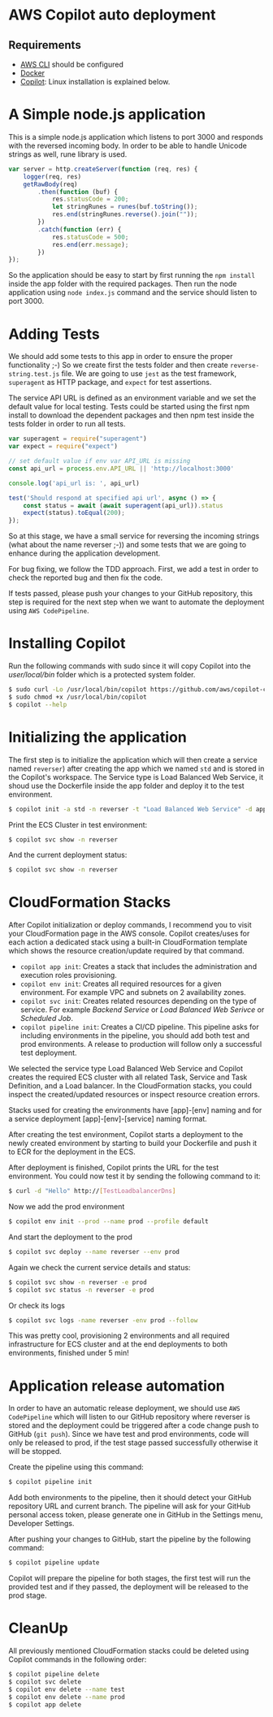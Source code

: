 # AWS Copilot auto deployment

## Requirements

- [AWS CLI](https://docs.aws.amazon.com/cli/latest/userguide/install-cliv2.html) should be configured
- [Docker](https://docs.docker.com/engine/install/)
- [Copilot](https://aws.amazon.com/blogs/containers/introducing-aws-copilot/): Linux installation is explained below.

# A Simple node.js application

This is a simple node.js application which listens to port 3000 and responds with the reversed incoming body. In order to be able to handle Unicode strings as well, rune library is used.

```js
var server = http.createServer(function (req, res) {
    logger(req, res)
    getRawBody(req)
        .then(function (buf) {
            res.statusCode = 200;
            let stringRunes = runes(buf.toString());
            res.end(stringRunes.reverse().join(""));
        })
        .catch(function (err) {
            res.statusCode = 500;
            res.end(err.message);
        })
});
```

So the application should be easy to start by first running the `npm install` inside the app folder with the required packages. Then run the node application using `node index.js` command and the service should listen to port 3000.

# Adding Tests

We should add some tests to this app in order to ensure the proper functionality ;-) So we create first the tests folder and then create `reverse-string.test.js` file. We are going to use `jest` as the test framework, `superagent` as HTTP package, and `expect` for test assertions. 

The service API URL is defined as an environment variable and we set the default value for local testing. Tests could be started using the first npm install to download the dependent packages and then npm test inside the tests folder in order to run all tests.

```js
var superagent = require("superagent")
var expect = require("expect")

// set default value if env var API_URL is missing
const api_url = process.env.API_URL || 'http://localhost:3000'

console.log('api_url is: ', api_url)

test('Should respond at specified api url', async () => {
    const status = await (await superagent(api_url)).status
    expect(status).toEqual(200);
});
```

So at this stage, we have a small service for reversing the incoming strings (what about the name reverser ;-)) and some tests that we are going to enhance during the application development. 

For bug fixing, we follow the TDD approach. First, we add a test in order to check the reported bug and then fix the code.

If tests passed, please push your changes to your GitHub repository, this step is required for the next step when we want to automate the deployment using `AWS CodePipeline`.

# Installing Copilot

Run the following commands with sudo since it will copy Copilot into the *user/local/bin* folder which is a protected system folder.

```bash
$ sudo curl -Lo /usr/local/bin/copilot https://github.com/aws/copilot-cli/releases/latest/download/copilot-linux
$ sudo chmod +x /usr/local/bin/copilot
$ copilot --help
```

# Initializing the application

The first step is to initialize the application which will then create a service named `reverser`) after creating the app which we named `std` and is stored in the Copilot's workspace. The Service type is Load Balanced Web Service, it shoud use the Dockerfile inside the app folder and deploy it to the test environment.

```bash
$ copilot init -a std -n reverser -t "Load Balanced Web Service" -d app/Dockerfile --deploy
```

Print the ECS Cluster in test environment:

```bash
$ copilot svc show -n reverser
```

And the current deployment status:

```bash
$ copilot svc show -n reverser
```

# CloudFormation Stacks

After Copilot initialization or deploy commands, I recommend you to visit your CloudFormation page in the AWS console. Copilot creates/uses for each action a dedicated stack using a built-in CloudFormation template which shows the resource creation/update required by that command.

- `copilot app init`: Creates a stack that includes the administration and execution roles provisioning.
- `copilot env init`: Creates all required resources for a given environment. For example VPC and subnets on 2 availability zones.
- `copilot svc init`: Creates related resources depending on the type of service. For example *Backend Service* or *Load Balanced Web Serivce* or *Scheduled Job*.
- `copilot pipeline init`: Creates a CI/CD pipeline. This pipeline asks for including environments in the pipeline, you should add both test and prod environments. A release to production will follow only a successful test deployment.

We selected the service type Load Balanced Web Service and Copilot creates the required ECS cluster with all related Task, Service and Task Definition, and a Load balancer. 
In the CloudFormation stacks, you could inspect the created/updated resources or inspect resource creation errors. 

Stacks used for creating the environments have [app]-[env] naming and for a service deployment [app]-[env]-[service] naming format.

After creating the test environment, Copilot starts a deployment to the newly created environment by starting to build your Dockerfile and push it to ECR for the deployment in the ECS.

After deployment is finished, Copilot prints the URL for the test environment. You could now test it by sending the following command to it:

```bash
$ curl -d "Hello" http://[TestLoadbalancerDns]
```

Now we add the prod environment

```bash
$ copilot env init --prod --name prod --profile default
```

And start the deployment to the prod

```bash
$ copilot svc deploy --name reverser --env prod
```

Again we check the current service details and status:

```bash
$ copilot svc show -n reverser -e prod
$ copilot svc status -n reverser -e prod
```

Or check its logs

```bash
$ copilot svc logs -name reverser -env prod --follow
```

This was pretty cool, provisioning 2 environments and all required infrastructure for ECS cluster and at the end deployments to both environments, finished under 5 min!

# Application release automation

In order to have an automatic release deployment, we should use `AWS CodePipeline` which will listen to our GitHub repository where reverser is stored and the deployment could be triggered after a code change push to GitHub (`git push`). Since we have test and prod environments, code will only be released to prod, if the test stage passed successfully otherwise it will be stopped.

Create the pipeline using this command:

```bash
$ copilot pipeline init
```

Add both environments to the pipeline, then it should detect your GitHub repository URL and current branch. The pipeline will ask for your GitHub personal access token, please generate one in GitHub in the Settings menu, Developer Settings.

After pushing your changes to GitHub, start the pipeline by the following command:

```bash
$ copilot pipeline update
```

Copilot will prepare the pipeline for both stages, the first test will run the provided test and if they passed, the deployment will be released to the prod stage.

# CleanUp

All previously mentioned CloudFormation stacks could be deleted using Copilot commands in the following order:

```bash
$ copilot pipeline delete
$ copilot svc delete
$ copilot env delete --name test
$ copilot env delete --name prod
$ copilot app delete
```

